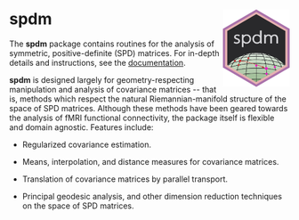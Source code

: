 # spdm <img src='man/figures/logo.png' align="right" height="138.5" />

The **spdm** package contains routines for the analysis of symmetric, positive-definite (SPD) matrices. For in-depth details and instructions, see the [documentation](https://areshenk-rpackages.github.io/spdm).

**spdm** is designed largely for geometry-respecting manipulation and analysis of covariance matrices -- that is, methods which respect the natural Riemannian-manifold structure of the space of SPD matrices. Although these methods have been geared towards the analysis of fMRI functional connectivity, the package itself is flexible and domain agnostic. Features include:

- Regularized covariance estimation.

- Means, interpolation, and distance measures for covariance matrices.

- Translation of covariance matrices by parallel transport.

- Principal geodesic analysis, and other dimension reduction techniques on the space of SPD matrices.
